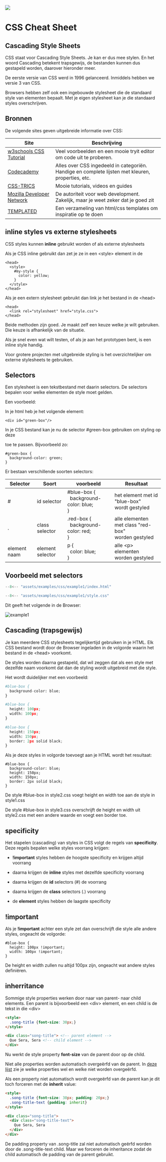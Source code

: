 <div class="sdcs-header">
  <img src="/assets/images/css3-logo.png">
</div>


# CSS Cheat Sheet

## Cascading Style Sheets
CSS staat voor Cascading Style Sheets. Je kan er dus mee stylen. En het woord Cascading betekent trapsgewijs, de bestanden kunnen dus gestapeld worden, daarover hieronder meer.

De eerste versie van CSS werd in 1996 gelanceerd. Inmiddels hebben we versie 3 van CSS.

Browsers hebben zelf ook een ingebouwde stylesheet die de standaard style van elementen bepaalt. Met je eigen stylesheet kan je die standaard styles overschrijven.

## Bronnen
De volgende sites geven uitgebreide informatie over CSS:

|Site|Beschrijving|
|---|---|
|<a href="https://www.w3schools.com/css/default.asp">w3schools CSS Tutorial</a>|Veel voorbeelden en een mooie tryit editor om code uit te proberen.|
|<a href="https://www.codecademy.com/resources/docs/css">Codecademy</a>|Alles over CSS ingedeeld in categoriën. Handige en complete lijsten met kleuren, properties, etc.|
|<a href="css-tricks.com">CSS-TRICS</a>|Mooie tutorials, videos en guides|
|<a href="https://developer.mozilla.org/en-US/docs/Web/CSS">Mozilla Developer Network</a>|De autoriteit voor web development. Zakelijk, maar je weet zeker dat je goed zit|
|<a href="https://templated.live/">TEMPLATED</a>|Een verzameling van html/css templates om inspiratie op te doen|

## inline styles vs externe stylesheets
CSS styles kunnen **inline** gebruikt worden of als externe stylesheets

Als je CSS inline gebruikt dan zet je ze in een <style\> element in de <head/>

```
<head>
  <style>
    #my-style {
      color: yellow;
    }
  </style>
</head>
```
Als je een extern stylesheet gebruikt dan link je het bestand in de <head\>

```
<head>
  <link rel="stylesheet" href="style.css">
</head>

```
Beide methoden zijn goed. Je maakt zelf een keuze welke je wilt gebruiken. Die keuze is afhankelijk van de situatie. 

Als je snel even wat wilt testen, of als je aan het prototypen bent, is een inline style handig.

Voor grotere projecten met uitgebreide styling is het overzichtelijker om externe stylesheets te gebruiken.

## Selectors
Een stylesheet is een tekstbestand met daarin selectors. De selectors bepalen voor welke elementen de style moet gelden.

Een voorbeeld:

In je html heb je het volgende element: 

```
<div id="green-box"/> 
```

In je CSS bestand kan je nu de selector #green-box gebruiken om styling op deze <div/> toe te passen. Bijvoorbeeld zo:
```
#green-box {
  background-color: green;
}
```
Er bestaan verschillende soorten selectors:

|Selector|Soort|voorbeeld|Resultaat|
|---|---|---|---|
|#|id selector|#blue-box {<br>&nbsp;&nbsp;background-color: blue;<br>}|het element met id "blue-box"<br>wordt gestyled|
|.|class selector|.red-box {<br>&nbsp;&nbsp;background-color: red;<br>}|alle elementen met class "red-box"<br>worden gestyled|
|element naam|element selector|p {<br>&nbsp;&nbsp;color: blue;<br>}|alle <p\> elementen<br>worden gestyled|

## Voorbeeld met selectors

``` py title="index.html" 
--8<-- "assets/examples/css/example1/index.html"
```
``` py title="style.css"
--8<-- "assets/examples/css/example1/style.css"
```
Dit geeft het volgende in de Browser:

![example1](assets/examples/css/example1/output.png)

## Cascading (trapsgewijs)

Je kan meerdere CSS stylesheets tegelijkertijd gebruiken in je HTML. Elk CSS bestand wordt door de Browser ingeladen in de volgorde waarin het bestand in de <head\> voorkomt.

De styles worden daarna gestapeld, dat wil zeggen dat als een style met dezelfde naam voorkomt dat dan de styling wordt uitgebreid met die style. 

Het wordt duidelijker met een voorbeeld:

``` py title="style1.css"
#blue-box {
  background-color: blue;
}

```
``` py title="style2.css"
#blue-box {
  height: 100px;
  width: 100px;
}
```
``` py title="style3.css"
#blue-box {
  height: 150px;
  width: 150px;
  border: 2px solid black;
}
```
Als je deze styles in volgorde toevoegt aan je HTML wordt het resultaat:

```
#blue-box {
  background-color: blue;
  height: 150px;
  width: 150px;
  border: 2px solid black;
}
```

De style #blue-box in style2.css voegt height en width toe aan de style in style1.css

De style #blue-box in style3.css overschrijft de height en width uit style2.css met een andere waarde en voegt een border toe.

## specificity
Het stapelen (cascading) van styles in CSS volgt de regels van **specificity**. Deze regels bepalen welke styles voorrang krijgen:

* **!important** styles hebben de hoogste specificity en krijgen altijd voorrang

* daarna krijgen de **inline** styles met dezelfde specificity voorrang

* daarna krijgen de **id** selectors (#) de voorrang

* daarna krijgen de **class** selectors (.) voorrang

* de **element** styles hebben de laagste specificity

## !important
Als je **!important** achter een style zet dan overschrijft die style alle andere styles, ongeacht de volgorde:

```
#blue-box {
  height: 100px !important;
  width: 100px !important;
}
```
De height en width zullen nu altijd 100px zijn, ongeacht wat andere styles definiëren.

## inherritance
Sommige style properties werken door naar van parent- naar child elements. Een parent is bijvoorbeeld een <div\> element, en een child is de tekst in die <div\>

```html
<style>
  .song-title {font-size: 30px;}
</style>

<div class="song-title"> <!-- parent element -->
  Que Sera, Sera <!-- child element -->
</div>
```
Nu werkt de style property **font-size** van de parent door op de child.

Niet alle properties worden automatisch overgeërfd van de parent. In <a href="https://www.codecademy.com/resources/docs/css/inheritance">deze lijst</a> zie je welke properties wel en welke niet worden overgeërfd.

Als een property niet automatisch wordt overgeërfd van de parent kan je dit toch forceren met de **inherit** value:

```html
<style>
  .song-title {font-size: 30px; padding: 20px;}
  .song-title-text {padding: inherit}
</style>

<div class="song-title">
  <div class="song-title-text">
    Que Sera, Sera
  </div>
</div>
```
De padding property van .song-title zal niet automatisch geërfd worden door de .song-title-text child. Maar we forceren de inheritance zodat de child automatisch de padding van de parent gebruikt.